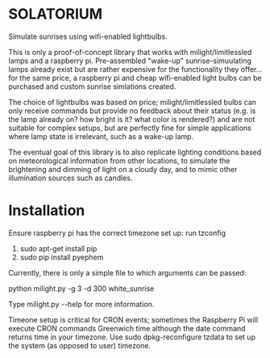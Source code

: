 SOLATORIUM
==========
Simulate sunrises using wifi-enabled lightbulbs.

This is only a proof-of-concept library that works with milight/limitlessled lamps and a raspberry pi. Pre-assembled "wake-up" sunrise-simuulating lamps already exist but are rather expensive for the functionality they offer... for the same price, a raspberry pi and cheap wifi-enabled light bulbs can be purchased and custom sunrise simlations created. 

The choice of lightbulbs was based on price; milight/limitlessled bulbs can only receive commands but provide no feedback about their status (e.g. is the lamp already on? how bright is it? what color is rendered?) and are not suitable for complex setups, but are perfectly fine for simple applications where lamp state is irrelevant, such as a wake-up lamp.
 
The eventual goal of this library is to also replicate lighting conditions based on meteorological information from other locations, to simulate the brightening and dimming of light on a cloudy day, and to mimic other illumination sources such as candles. 

Installation
============
Ensure raspberry pi has the correct timezone set up: run tzconfig

1. sudo apt-get install pip
2. sudo pip install pyephem

Currently, there is only a simple file to which arguments can be passed:

python milight.py -g 3 -d 300 white_sunrise

Type milight.py --help for more information.

Timeone setup is critical for CRON events; sometimes the Raspberry Pi will execute CRON commands Greenwich time although the date command returns time in your timezone. Use sudo dpkg-reconfigure tzdata to set up the system (as opposed to user) timezone.
